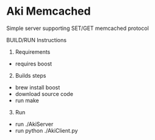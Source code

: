 # Aki Memcached

Simple server supporting SET/GET memcached protocol

BUILD/RUN Instructions

1. Requirements 
 - requires boost

2. Builds steps 
 - brew install boost
 - download source code
 - run make

3. Run
 - run ./AkiServer
 - run python ./AkiClient.py 

